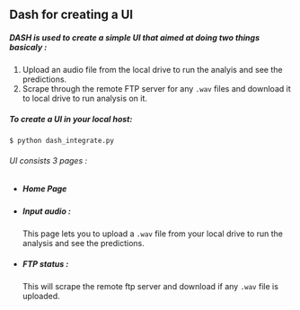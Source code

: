##  Dash for creating a UI
  

##### DASH is used to create a simple UI that aimed at doing two things basicaly :

1. Upload an audio file from the local drive to run the analyis and see the predictions.
2. Scrape through the remote FTP server for any ```.wav``` files and download it to local drive to run analysis on it.

##### To create a UI in your local host:
```
$ python dash_integrate.py 
```

 ###### UI consists 3 pages :
 - ##### Home Page
 - ##### Input audio :
   This page lets you to upload a ```.wav``` file from your local drive to run the analysis and see the predictions.
 - ##### FTP status :
   This will scrape the remote ftp server and download if any ```.wav``` file is uploaded.
